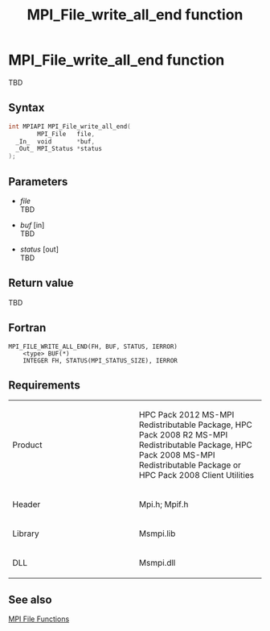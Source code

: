 ﻿---
title: MPI_File_write_all_end function
TOCTitle: MPI_File_write_all_end function
ms:assetid: d9ec9d1a-e525-4cf7-8fb6-62234efaba92
ms:mtpsurl: https://msdn.microsoft.com/en-us/library/Dn473363(v=VS.85)
ms:contentKeyID: 59360899
ms.date: 03/28/2018
mtps_version: v=VS.85
f1_keywords:
- MPI_FILE_WRITE_ALL_END
- mpif/MPI_File_write_all_end
- mpi/MPI_FILE_WRITE_ALL_END
dev_langs:
- C++
- C
---

# MPI\_File\_write\_all\_end function

TBD

## Syntax

``` c++
int MPIAPI MPI_File_write_all_end(
        MPI_File   file,
  _In_  void       *buf,
  _Out_ MPI_Status *status
);
```

## Parameters

  - *file*  
    TBD

  - *buf* \[in\]  
    TBD

  - *status* \[out\]  
    TBD

## Return value

TBD

## Fortran

    MPI_FILE_WRITE_ALL_END(FH, BUF, STATUS, IERROR)
        <type> BUF(*)
        INTEGER FH, STATUS(MPI_STATUS_SIZE), IERROR

## Requirements

<table>
<colgroup>
<col style="width: 50%" />
<col style="width: 50%" />
</colgroup>
<tbody>
<tr class="odd">
<td><p>Product</p></td>
<td><p>HPC Pack 2012 MS-MPI Redistributable Package, HPC Pack 2008 R2 MS-MPI Redistributable Package, HPC Pack 2008 MS-MPI Redistributable Package or HPC Pack 2008 Client Utilities</p></td>
</tr>
<tr class="even">
<td><p>Header</p></td>
<td>Mpi.h;
Mpif.h</td>
</tr>
<tr class="odd">
<td><p>Library</p></td>
<td>Msmpi.lib</td>
</tr>
<tr class="even">
<td><p>DLL</p></td>
<td>Msmpi.dll</td>
</tr>
</tbody>
</table>


## See also

[MPI File Functions](mpi-file-functions.md)

